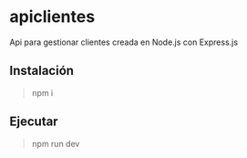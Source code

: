 # apiclientes
Api para gestionar clientes creada en Node.js con Express.js
## Instalación
>npm i
## Ejecutar
>npm run dev
